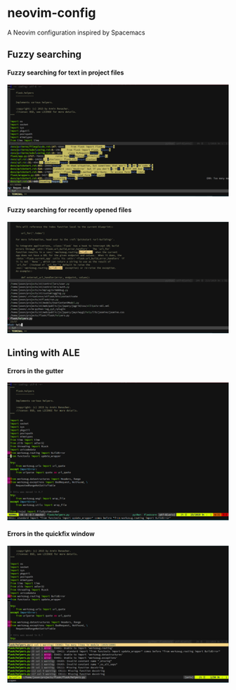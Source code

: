 # neovim-config
A Neovim configuration inspired by Spacemacs

## Fuzzy searching

#### Fuzzy searching for text in project files
![linting](screenshots/fuzzysearch1.png)

#### Fuzzy searching for recently opened files
![linting](screenshots/fuzzysearchfiles.png)

## Linting with ALE

#### Errors in the gutter
![linting](screenshots/linting1.png)

#### Errors in the quickfix window
![linting](screenshots/linting2.png)
